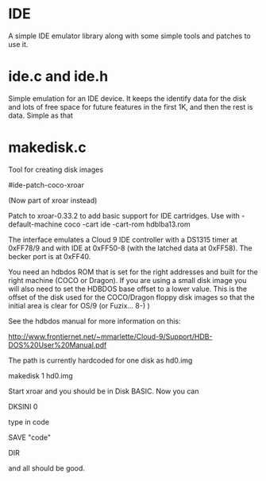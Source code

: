 # IDE
A simple IDE emulator library along with some simple tools and patches to use
it.

# ide.c and ide.h

Simple emulation for an IDE device. It keeps the identify data for the disk and
lots of free space for future features in the first 1K, and then the rest is
data. Simple as that

# makedisk.c

Tool for creating disk images

#ide-patch-coco-xroar

(Now part of xroar instead)

Patch to xroar-0.33.2 to add basic support for IDE cartridges. Use with
-default-machine coco -cart ide -cart-rom hdblba13.rom

The interface emulates a Cloud 9 IDE controller with a DS1315 timer at 0xFF78/9
and with IDE at 0xFF50-8 (with the latched data at 0xFF58). The becker port
is at 0xFF40.

You need an hdbdos ROM that is set for the right addresses and built for the
right machine (COCO or Dragon). If you are using a small disk image you will
also need to set the HDBDOS base offset to a lower value. This is the offset
of the disk used for the COCO/Dragon floppy disk images so that the initial
area is clear for OS/9 (or Fuzix... 8-) )

See the hdbdos manual for more information on this:

http://www.frontiernet.net/~mmarlette/Cloud-9/Support/HDB-DOS%20User%20Manual.pdf

The path is currently hardcoded for one disk as hd0.img

makedisk 1 hd0.img

Start xroar and you should be in Disk BASIC. Now you can

DKSINI 0

type in code

SAVE "code"

DIR

and all should be good.

